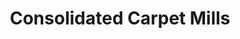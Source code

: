 ---
title: "Consolidated Carpet Mills"
url: /allentown/consolidated-carpet-mills/
shop: Teppiche
---
